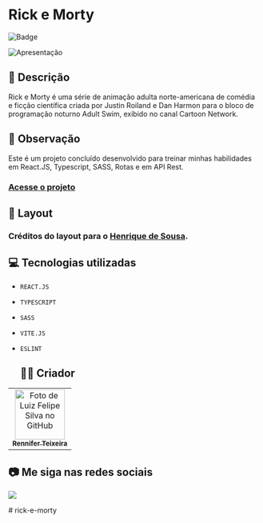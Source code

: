 # Rick e Morty

![Badge](http://img.shields.io/static/v1?label=STATUS&message=CONCLUIDO&color=GREEN&style=for-the-badge)

<img src="https://github.com/luizfelipe9627/rick-e-morty/blob/main/src/assets/img/apresentacao.gif" alt="Apresentação">

## 📄 Descrição

Rick e Morty é uma série de animação adulta norte-americana de comédia e ficção científica criada por Justin Roiland e Dan Harmon para o bloco de programação noturno Adult Swim, exibido no canal Cartoon Network.

## 📑 Observação

Este é um projeto concluído desenvolvido para treinar minhas habilidades em React.JS, Typescript, SASS, Rotas e em API Rest.

### <a href="https://luizfelipe9627-rick-e-morty.netlify.app">Acesse o projeto</a>

## 🎨 Layout

### Créditos do layout para o <a href="https://www.figma.com/@hsousadev">Henrique de Sousa</a>.

## 💻 Tecnologias utilizadas

- `REACT.JS`
- `TYPESCRIPT`
- `SASS`
- `VITE.JS`
- `ESLINT`

  ## 🧑‍💻 Criador

<table>
  <tr>
    <td align="center">
      <a href="https://github.com/renniferdev">
        <img src="https://github.com/renniferdev.png" width="100px;" alt="Foto de Luiz Felipe Silva no GitHub"/><br>
        <sub>
          <b>Rennifer Teixeira</b>
        </sub>
      </a>
    </td>
  </tr>
</table>

## 📷 Me siga nas redes sociais<br>

<p align="left">
  <a href="www.linkedin.com/in/rennifer-amilton-teixeira-08983219a" target="_blank"><img src="https://img.shields.io/badge/-LinkedIn-%230077B5?style=for-the-badge&logo=linkedin&logoColor=white"></a>
</p>
# rick-e-morty
